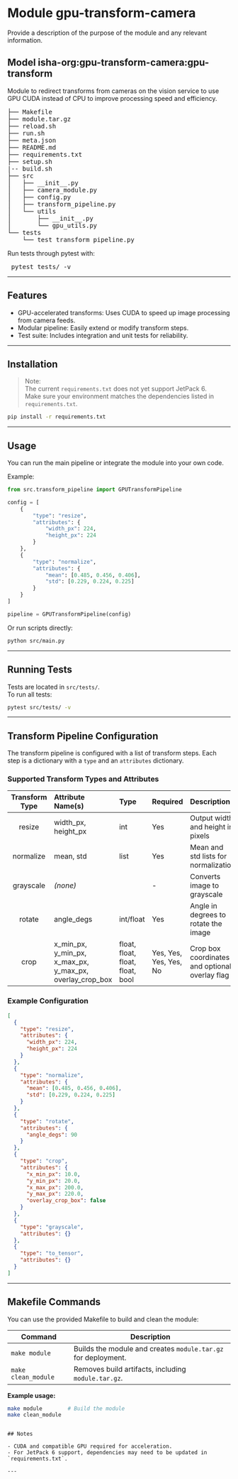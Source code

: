 # Module gpu-transform-camera 

Provide a description of the purpose of the module and any relevant information.

## Model isha-org:gpu-transform-camera:gpu-transform

Module to redirect transforms from cameras on the vision service to use GPU CUDA instead of CPU to improve processing speed and efficiency.

<pre>
├── Makefile
├── module.tar.gz
├── reload.sh
├── run.sh
├── meta.json
├── README.md
├── requirements.txt
├── setup.sh
|-- build.sh
├── src
│   ├── __init__.py
│   ├── camera_module.py
│   ├── config.py
│   ├── transform_pipeline.py
│   └── utils
│       ├── __init__.py
│       └── gpu_utils.py
└── tests
    └── test_transform_pipeline.py
</pre>

Run tests through pytest with:
<pre> pytest tests/ -v </pre>


---

## Features

- GPU-accelerated transforms: Uses CUDA to speed up image processing from camera feeds.
- Modular pipeline: Easily extend or modify transform steps.
- Test suite: Includes integration and unit tests for reliability.

---

## Installation

> Note:  
> The current `requirements.txt` does not yet support JetPack 6.  
> Make sure your environment matches the dependencies listed in `requirements.txt`.

```sh
pip install -r requirements.txt
```

---

## Usage

You can run the main pipeline or integrate the module into your own code.

Example:
```python
from src.transform_pipeline import GPUTransformPipeline

config = [
    {
        "type": "resize",
        "attributes": {
            "width_px": 224,
            "height_px": 224
        }
    },
    {
        "type": "normalize",
        "attributes": {
            "mean": [0.485, 0.456, 0.406],
            "std": [0.229, 0.224, 0.225]
        }
    }
]

pipeline = GPUTransformPipeline(config)
```

Or run scripts directly:
```sh
python src/main.py
```

---

## Running Tests

Tests are located in `src/tests/`.  
To run all tests:
```sh
pytest src/tests/ -v
```

---

## Transform Pipeline Configuration

The transform pipeline is configured with a list of transform steps. Each step is a dictionary with a `type` and an `attributes` dictionary.

### Supported Transform Types and Attributes

| Transform Type | Attribute Name(s)         | Type      | Required | Description                                      |
|:--------------:|:-------------------------|:----------|:---------|:-------------------------------------------------|
| resize         | width_px, height_px       | int       | Yes      | Output width and height in pixels                |
| normalize      | mean, std                 | list      | Yes      | Mean and std lists for normalization             |
| grayscale      | *(none)*                  |           | -        | Converts image to grayscale                      |
| rotate         | angle_degs                | int/float | Yes      | Angle in degrees to rotate the image             |
| crop           | x_min_px, y_min_px, x_max_px, y_max_px, overlay_crop_box | float, float, float, float, bool | Yes, Yes, Yes, Yes, No | Crop box coordinates and optional overlay flag    |

### Example Configuration

```json
[
  {
    "type": "resize",
    "attributes": {
      "width_px": 224,
      "height_px": 224
    }
  },
  {
    "type": "normalize",
    "attributes": {
      "mean": [0.485, 0.456, 0.406],
      "std": [0.229, 0.224, 0.225]
    }
  },
  {
    "type": "rotate",
    "attributes": {
      "angle_degs": 90
    }
  },
  {
    "type": "crop",
    "attributes": {
      "x_min_px": 10.0,
      "y_min_px": 20.0,
      "x_max_px": 200.0,
      "y_max_px": 220.0,
      "overlay_crop_box": false
    }
  },
  {
    "type": "grayscale",
    "attributes": {}
  },
  {
    "type": "to_tensor",
    "attributes": {}
  }
]
```

---
## Makefile Commands

You can use the provided Makefile to build and clean the module:

| Command             | Description                                                        |
|---------------------|--------------------------------------------------------------------|
| `make module`       | Builds the module and creates `module.tar.gz` for deployment.      |
| `make clean_module` | Removes build artifacts, including `module.tar.gz`.                |

**Example usage:**
```sh
make module        # Build the module
make clean_module  
```
```

## Notes

- CUDA and compatible GPU required for acceleration.
- For JetPack 6 support, dependencies may need to be updated in `requirements.txt`.

---
